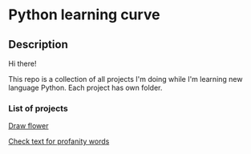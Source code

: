 # Python learning curve

## Description
Hi there!

This repo is a collection of all projects I'm doing while I'm learning new language Python.
Each project has own folder.


### List of projects
[Draw flower](https://github.com/ipero/python_learning_curve/tree/master/drawings)

[Check text for profanity words](https://github.com/ipero/python_learning_curve/tree/master/profanity_editor)

